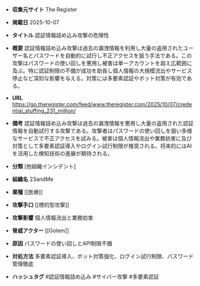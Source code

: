 - **収集元サイト**
The Register

- **掲載日**
2025-10-07

- **タイトル**
認証情報詰め込み攻撃の危険性

- **概要**
認証情報詰め込み攻撃は過去の漏洩情報を利用し大量の盗用されたユーザー名とパスワードを自動的に試行し不正アクセスを狙う手法である。この攻撃はパスワードの使い回しを悪用し被害は単一アカウントを超え広範囲に及ぶ。特に認証制限の不備が成功を助長し個人情報の大規模流出やサービス停止など深刻な影響を与える。対策には多要素認証やボット対策が有効である。

- **URL**
https://go.theregister.com/feed/www.theregister.com/2025/10/07/credential_stuffing_231_million/

- **備考**
認証情報詰め込み攻撃は過去の漏洩情報を悪用し大量の盗用された認証情報を自動試行する攻撃である。攻撃者はパスワードの使い回しを狙い多様なサービスで不正アクセスを試みる。被害は個人情報流出や業務妨害に及び対策として多要素認証導入やログイン試行制限が推奨される。将来的にはAIを活用した検知技術の進展が期待される。

- **分類**
[他組織インシデント]

- **組織名**
23andMe

- **業種**
[[医療]]

- **攻撃手口**
[[標的型攻撃]]

- **攻撃影響**
個人情報流出と業務妨害

- **脅威アクター**
[[Golem]]

- **原因**
パスワードの使い回しとAPI制限不備

- **対処方法**
多要素認証導入、ボット対策強化、ログイン試行制限、パスワード管理徹底

- **ハッシュタグ**
#認証情報詰め込み #サイバー攻撃 #多要素認証
